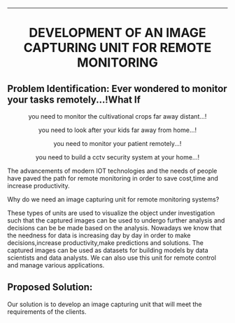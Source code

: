___
<h1 align="center"> DEVELOPMENT OF AN IMAGE CAPTURING UNIT FOR REMOTE MONITORING</h1>

## Problem Identification: Ever wondered to monitor your tasks remotely...!What If

<p align="center">you need to monitor the cultivational crops far away distant...!</p>
<p align="center">you need to look after your kids far away from home...!</p>
<p align="center">you need to monitor your patient remotely...!</p>
<p align="center">you need to build a cctv security system at your home...!</p>
          
<p>The advancements of modern IOT technologies and the needs of people have paved the path for remote monitoring in order to save cost,time and increase productivity.
  
  Why do we need an image capturing unit for remote monitoring systems?
  
  These types of units are used to visualize the object under investigation such that the captured images can be used to undergo further analysis and decisions can be be made based on the analysis.
  Nowadays we know that the needness for data is increasing day by day  in order to make decisions,increase productivity,make predictions and solutions. The captured images can be used as datasets for building models by data scientists and data analysts.
  We can also use this unit for remote control and manage various applications.
  
  ## Proposed Solution:
  
  <p>Our solution is to develop an image capturing unit that will meet the requirements of the clients.</p>
  
